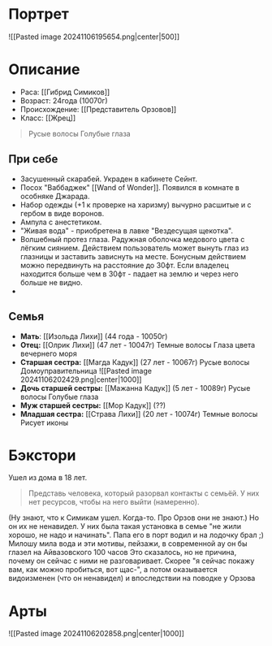 # Портрет
![[Pasted image 20241106195654.png|center|500]]
# Описание
* Раса: [[Гибрид Симиков]]
* Возраст: 24года (10070г)
* Происхождение: [[Представитель Орзовов]]
* Класс: [[Жрец]]
>Русые волосы
>Голубые глаза
## При себе
* Засушенный скарабей.
	Украден в кабинете Сейнт.
* Посох "Ваббаджек" [[Wand of Wonder]].
	Появился в комнате в особняке Джарада.
* Набор одежды (+1 к проверке на харизму) вычурно расшитые и с гербом в виде воронов.
* Ампула с анестетиком.
* "Живая вода" - приобретена в лавке "Вездесущая щекотка".
* Волшебный протез глаза. Радужная оболочка медового цвета с лёгким сиянием.
	Действием пользователь может вынуть глаз из глазницы и заставить зависнуть на месте. Бонусным действием можно передвинуть на расстояние до 30фт. Если владелец находится больше чем в 30фт - падает на землю и через него больше не видно.
* 
## Семья
* **Мать**: [[Изольда Лихи]] (44 года - 10050г)
* **Отец:** [[Олрик Лихи]] (47 лет - 10047г)
	Темные волосы
	Глаза цвета вечернего моря
* **Старшая сестра:** [[Магда Кадук]] (27 лет - 10067г)
	Русые волосы
	Домоуправительница
	![[Pasted image 20241106202429.png|center|1000]]
* **Дочь старшей сестры:** [[Мажанна Кадук]] (5 лет - 10089г)
	Русые волосы
	Голубые глаза
* **Муж старшей сестры:** [[Мор Кадук]] (??)
* **Младшая сестра:** [[Страва Лихи]] (20 лет - 10074г)
	Темные волосы
	Рисует иконы
# Бэкстори
Ушел из дома в 18 лет.

>Представь человека, который разорвал контакты с семьёй. У них нет ресурсов, чтобы на него выйти (намеренно).

(Ну знают, что к Симикам ушел. Когда-то. Про Орзов они не знают.)
Но он их не ненавидел. У них была такая установка в семье "не жили хорошо, не надо и начинать".
Папа его в порт водил и на лодочку брал ;) Милошу мила вода и эти мотивы, пейзажи, в современной ау он бы глазел на Айвазовского 100 часов
Это сказалось, но не причина, почему он сейчас с ними не разговаривает. Скорее "я сейчас покажу вам, как можно пробиться, вот щас-", а потом оказывается видоизменен (что он ненавидел) и впоследствии на поводке у Орзова
# Арты
![[Pasted image 20241106202858.png|center|1000]]

